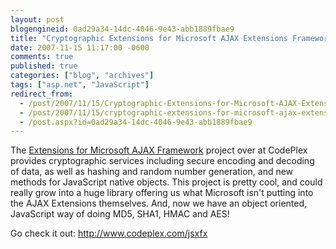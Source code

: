 ```yaml
---
layout: post
blogengineid: 0ad29a34-14dc-4046-9e43-abb1889fbae9
title: "Cryptographic Extensions for Microsoft AJAX Extensions Framework"
date: 2007-11-15 11:17:00 -0600
comments: true
published: true
categories: ["blog", "archives"]
tags: ["asp.net", "JavaScript"]
redirect_from: 
  - /post/2007/11/15/Cryptographic-Extensions-for-Microsoft-AJAX-Extensions-Framework
  - /post/2007/11/15/cryptographic-extensions-for-microsoft-ajax-extensions-framework
  - /post.aspx?id=0ad29a34-14dc-4046-9e43-abb1889fbae9
---
```

<!-- more -->

The <a href="http://www.codeplex.com/jsxfx">Extensions for Microsoft AJAX Framework</a> project over at CodePlex provides cryptographic services including secure encoding and decoding of data, as well as hashing and random number generation, and new methods for JavaScript native objects. This project is pretty cool, and could really grow into a huge library offering us what Microsoft isn't putting into the AJAX Extensions themselves. And, now we have an object oriented, JavaScript way of doing MD5, SHA1, HMAC and AES!

Go check it out: <a href="http://www.codeplex.com/jsxfx">http://www.codeplex.com/jsxfx</a>
